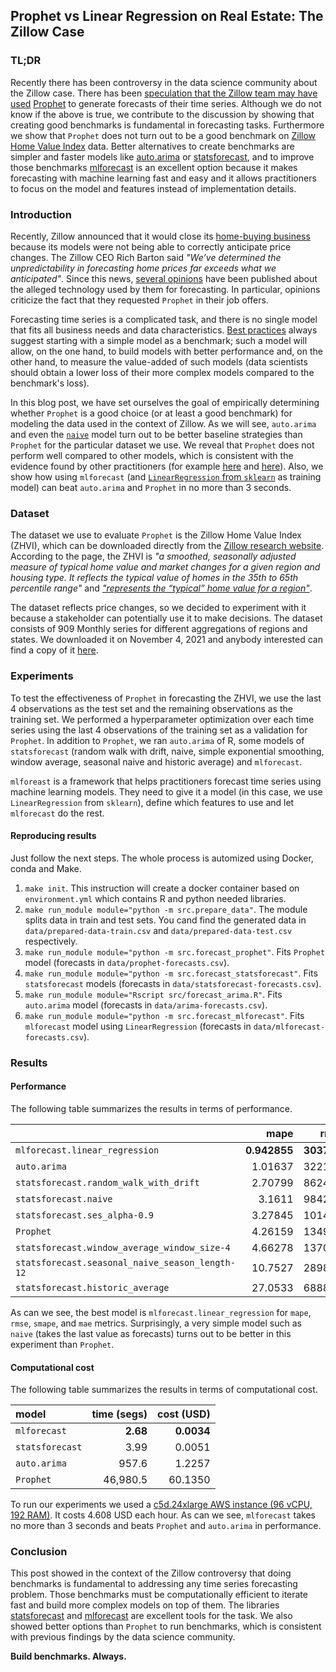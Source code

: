 ## Prophet vs Linear Regression on Real Estate: The Zillow Case

### TL;DR

Recently there has been controversy in the data science community about the Zillow case. There has been [speculation that the Zillow team may have used](https://ryxcommar.com/2021/11/06/zillow-prophet-time-series-and-prices/) [Prophet](https://github.com/facebook/prophet) to generate forecasts of their time series. Although we do not know if the above is true, we contribute to the discussion by showing that creating good benchmarks is fundamental in forecasting tasks. Furthermore we show that `Prophet` does not turn out to be a good benchmark on [Zillow Home Value Index](https://www.zillow.com/research/data/) data. Better alternatives to create benchmarks are simpler and faster models like [auto.arima](https://github.com/robjhyndman/forecast) or [statsforecast](https://github.com/Nixtla/statsforecast), and to improve those benchmarks [mlforecast](https://github.com/Nixtla/mlforecast) is an excellent option because it makes forecasting with machine learning fast and easy and it allows practitioners to focus on the model and features instead of implementation details.

### Introduction

Recently, Zillow announced that it would close its [home-buying business](https://www.cnbc.com/2021/11/02/zillow-shares-plunge-after-announcing-it-will-close-home-buying-business.html) because its models were not being able to correctly anticipate price changes. The Zillow CEO Rich Barton said *"We’ve determined the unpredictability in forecasting home prices far exceeds what we anticipated"*. Since this news, [several opinions](https://twitter.com/vhranger/status/1456064415845990408) have been published about the alleged technology used by them for forecasting. In particular, opinions criticize the fact that they requested `Prophet` in their job offers.

Forecasting time series is a complicated task, and there is no single model that fits all business needs and data characteristics. [Best practices](https://towardsdatascience.com/time-series-forecasting-with-statistical-models-f08dcd1d24d1) always suggest starting with a simple model as a benchmark; such a model will allow, on the one hand, to build models with better performance and, on the other hand, to measure the value-added of such models (data scientists should obtain a lower loss of their more complex models compared to the benchmark's loss).

In this blog post, we have set ourselves the goal of empirically determining whether `Prophet` is a good choice (or at least a good benchmark) for modeling the data used in the context of Zillow. As we will see, `auto.arima` and even the [`naive`](https://otexts.com/fpp2/simple-methods.html#na%C3%AFve-method) model turn out to be better baseline strategies than `Prophet` for the particular dataset we use. We reveal that `Prophet` does not perform well compared to other models, which is consistent with the evidence found by other practitioners (for example [here](https://www.microprediction.com/blog/prophet) and [here](https://kourentzes.com/forecasting/2017/07/29/benchmarking-facebooks-prophet/)). Also, we show how using `mlforecast` (and [`LinearRegression` from `sklearn`](https://scikit-learn.org/stable/modules/generated/sklearn.linear_model.LinearRegression.html) as training model) can beat `auto.arima` and `Prophet` in no more than 3 seconds.

### Dataset

The dataset we use to evaluate `Prophet` is the Zillow Home Value Index (ZHVI), which can be downloaded directly from the [Zillow research website](https://www.zillow.com/research/data/). According to the page, the ZHVI is *"a smoothed, seasonally adjusted measure of typical home value and market changes for a given region and housing type. It reflects the typical value of homes in the 35th to 65th percentile range"* and [*"represents the “typical” home value for a region"*](https://www.zillow.com/research/zhvi-user-guide/).

The dataset reflects price changes, so we decided to experiment with it because a stakeholder can potentially use it to make decisions. The dataset consists of 909 Monthly series for different aggregations of regions and states. We downloaded it on November 4, 2021 and anybody interested can find a copy of it [here](https://github.com/FedericoGarza/zillow/tree/main/data).

### Experiments

To test the effectiveness of `Prophet` in forecasting the ZHVI, we use the last 4 observations as the test set and the remaining observations as the training set. We performed a hyperparameter optimization over each time series using the last 4 observations of the training set as a validation for `Prophet`. In addition to `Prophet`, we ran `auto.arima` of R, some models of `statsforecast` (random walk with drift, naive, simple exponential smoothing, window average, seasonal naive and historic average) and `mlforecast`.

`mlforeast` is a framework that helps practitioners forecast time series using machine learning models. They need to give it a model (in this case, we use `LinearRegression` from `sklearn`), define which features to use and let `mlforecast` do the rest.

#### Reproducing results

Just follow the next steps. The whole process is automized using Docker, conda and Make.

1. `make init`. This instruction will create a docker container based on `environment.yml` which contains R and python needed libraries.
2. `make run_module module="python -m src.prepare_data"`. The module splits data in train and test sets. You cand find the generated data in `data/prepared-data-train.csv` and `data/prepared-data-test.csv` respectively.
3. `make run_module module="python -m src.forecast_prophet"`. Fits `Prophet` model (forecasts in `data/prophet-forecasts.csv`).
4. `make run_module module="python -m src.forecast_statsforecast"`. Fits `statsforecast` models (forecasts in  `data/statsforecast-forecasts.csv`).
5. `make run_module module="Rscript src/forecast_arima.R"`. Fits `auto.arima` model (forecasts in `data/arima-forecasts.csv`).
6. `make run_module module="python -m src.forecast_mlforecast"`. Fits `mlforecast` model using `LinearRegression` (forecasts in `data/mlforecast-forecasts.csv`).

### Results

#### Performance

The following table summarizes the results in terms of performance.

|                                                 |      mape |     rmse |     smape |      mae |
|:------------------------------------------------|----------:|---------:|----------:|---------:|
| `mlforecast.linear_regression`                  |  **0.942855** |  **3037.31** |  **0.951257** |  **2595.47** |
| `auto.arima`                                    |  1.01637  |  3221.03 |  1.0273   |  2702.71 |
| `statsforecast.random_walk_with_drift`          |  2.70799  |  8624.85 |  2.77414  |  7848.35 |
| `statsforecast.naive`                           |  3.1611   |  9842.39 |  3.24514  |  8967.52 |
| `statsforecast.ses_alpha-0.9`                   |  3.27845  | 10145.1  |  3.36773  |  9296.87 |
| `Prophet`                                       |  4.26159  | 13491.6  |  4.42465  | 12429.4  |
| `statsforecast.window_average_window_size-4`    |  4.66278  | 13707.7  |  4.82723  | 13080    |
| `statsforecast.seasonal_naive_season_length-12` | 10.7527   | 28986.9  | 11.5389   | 28783.9  |
| `statsforecast.historic_average`                | 27.0533   | 68887.4  | 32.008    | 68741.7  |


As can we see, the best model is `mlforecast.linear_regression` for `mape`, `rmse`, `smape`, and `mae` metrics. Surprisingly, a very simple model such as `naive` (takes the last value as forecasts) turns out to be better in this experiment than `Prophet`.

#### Computational cost

The following table summarizes the results in terms of computational cost.

| model          | time (segs)  |  cost (USD) |
|:---------------|-------------:|------------:|
|`mlforecast`    | **2.68**     | **0.0034**  |
|`statsforecast` | 3.99         | 0.0051      |
|`auto.arima`    | 957.6        | 1.2257      |
|`Prophet`       | 46,980.5     | 60.1350     |

To run our experiments we used a [c5d.24xlarge AWS instance (96 vCPU, 192 RAM)](https://aws.amazon.com/ec2/instance-types/c5/). It costs 4.608 USD each hour. As can we see, `mlforecast` takes no more than 3 seconds and beats `Prophet` and `auto.arima` in performance.

### Conclusion

This post showed in the context of the Zillow controversy that doing benchmarks is fundamental to addressing any time series forecasting problem. Those benchmarks must be computationally efficient to iterate fast and build more complex models on top of them. The libraries [statsforecast](https://github.com/Nixtla/statsforecast) and [mlforecast](https://github.com/Nixtla/mlforecast) are excellent tools for the task. We also showed better options than `Prophet` to run benchmarks, which is consistent with previous findings by the data science community. 

**Build benchmarks. Always.**


